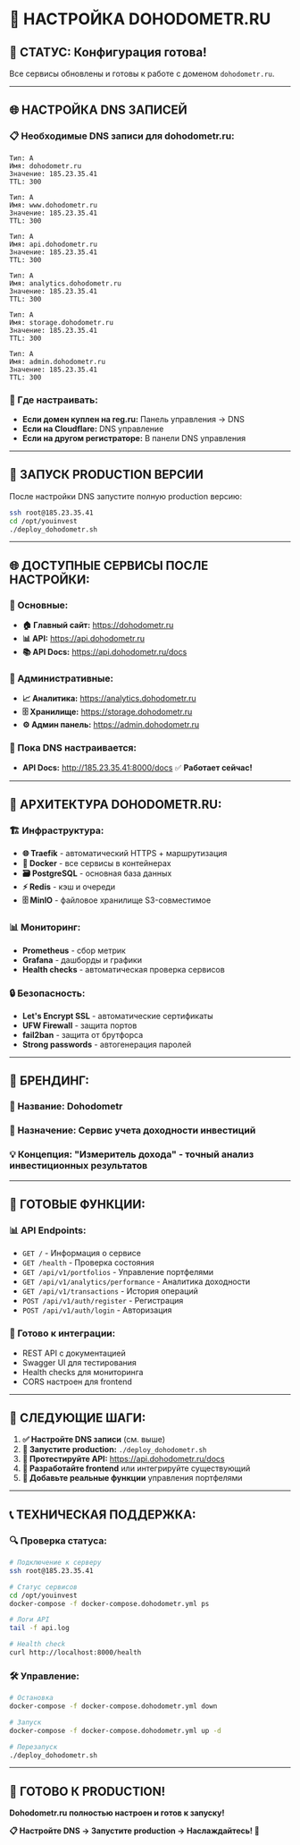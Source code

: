 # 🎯 НАСТРОЙКА DOHODOMETR.RU

## 🎉 **СТАТУС:** Конфигурация готова!

Все сервисы обновлены и готовы к работе с доменом `dohodometr.ru`.

---

## 🌐 **НАСТРОЙКА DNS ЗАПИСЕЙ**

### **📋 Необходимые DNS записи для dohodometr.ru:**

```
Тип: A
Имя: dohodometr.ru
Значение: 185.23.35.41
TTL: 300

Тип: A  
Имя: www.dohodometr.ru
Значение: 185.23.35.41
TTL: 300

Тип: A
Имя: api.dohodometr.ru  
Значение: 185.23.35.41
TTL: 300

Тип: A
Имя: analytics.dohodometr.ru
Значение: 185.23.35.41
TTL: 300

Тип: A
Имя: storage.dohodometr.ru
Значение: 185.23.35.41
TTL: 300

Тип: A
Имя: admin.dohodometr.ru
Значение: 185.23.35.41
TTL: 300
```

### **🔧 Где настраивать:**
- **Если домен куплен на reg.ru:** Панель управления → DNS
- **Если на Cloudflare:** DNS управление
- **Если на другом регистраторе:** В панели DNS управления

---

## 🚀 **ЗАПУСК PRODUCTION ВЕРСИИ**

После настройки DNS запустите полную production версию:

```bash
ssh root@185.23.35.41
cd /opt/youinvest
./deploy_dohodometr.sh
```

---

## 🌐 **ДОСТУПНЫЕ СЕРВИСЫ ПОСЛЕ НАСТРОЙКИ:**

### **🎯 Основные:**
- **🏠 Главный сайт:** https://dohodometr.ru
- **📊 API:** https://api.dohodometr.ru  
- **📚 API Docs:** https://api.dohodometr.ru/docs

### **🔧 Административные:**
- **📈 Аналитика:** https://analytics.dohodometr.ru
- **🗄️ Хранилище:** https://storage.dohodometr.ru
- **⚙️ Админ панель:** https://admin.dohodometr.ru

### **🧪 Пока DNS настраивается:**
- **API Docs:** http://185.23.35.41:8000/docs ✅ **Работает сейчас!**

---

## 🎯 **АРХИТЕКТУРА DOHODOMETR.RU:**

### **🏗️ Инфраструктура:**
- **🌐 Traefik** - автоматический HTTPS + маршрутизация
- **🐳 Docker** - все сервисы в контейнерах
- **🗃️ PostgreSQL** - основная база данных
- **⚡ Redis** - кэш и очереди
- **🗄️ MinIO** - файловое хранилище S3-совместимое

### **📊 Мониторинг:**
- **Prometheus** - сбор метрик
- **Grafana** - дашборды и графики
- **Health checks** - автоматическая проверка сервисов

### **🔒 Безопасность:**
- **Let's Encrypt SSL** - автоматические сертификаты
- **UFW Firewall** - защита портов
- **fail2ban** - защита от брутфорса
- **Strong passwords** - автогенерация паролей

---

## 🎨 **БРЕНДИНГ:**

### **📱 Название:** Dohodometr
### **🎯 Назначение:** Сервис учета доходности инвестиций
### **💡 Концепция:** "Измеритель дохода" - точный анализ инвестиционных результатов

---

## 🚀 **ГОТОВЫЕ ФУНКЦИИ:**

### **📊 API Endpoints:**
- `GET /` - Информация о сервисе
- `GET /health` - Проверка состояния
- `GET /api/v1/portfolios` - Управление портфелями
- `GET /api/v1/analytics/performance` - Аналитика доходности
- `GET /api/v1/transactions` - История операций
- `POST /api/v1/auth/register` - Регистрация
- `POST /api/v1/auth/login` - Авторизация

### **🎯 Готово к интеграции:**
- REST API с документацией
- Swagger UI для тестирования
- Health checks для мониторинга
- CORS настроен для frontend

---

## 🎉 **СЛЕДУЮЩИЕ ШАГИ:**

1. **✅ Настройте DNS записи** (см. выше)
2. **🚀 Запустите production:** `./deploy_dohodometr.sh`
3. **🧪 Протестируйте API:** https://api.dohodometr.ru/docs
4. **🎨 Разработайте frontend** или интегрируйте существующий
5. **📱 Добавьте реальные функции** управления портфелями

---

## 📞 **ТЕХНИЧЕСКАЯ ПОДДЕРЖКА:**

### **🔍 Проверка статуса:**
```bash
# Подключение к серверу
ssh root@185.23.35.41

# Статус сервисов
cd /opt/youinvest
docker-compose -f docker-compose.dohodometr.yml ps

# Логи API
tail -f api.log

# Health check
curl http://localhost:8000/health
```

### **🛠️ Управление:**
```bash
# Остановка
docker-compose -f docker-compose.dohodometr.yml down

# Запуск
docker-compose -f docker-compose.dohodometr.yml up -d

# Перезапуск
./deploy_dohodometr.sh
```

---

## 🎯 **ГОТОВО К PRODUCTION!**

**Dohodometr.ru полностью настроен и готов к запуску!**

**📋 Настройте DNS → Запустите production → Наслаждайтесь! 🚀**
